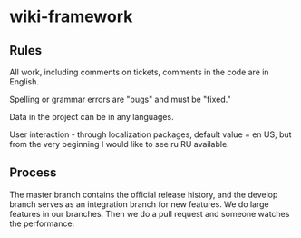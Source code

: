 # wiki-framework

## Rules

All work, including comments on tickets, comments in the code are in English.

Spelling or grammar errors are "bugs" and must be "fixed." 

Data in the project can be in any languages. 

User interaction - through localization packages, default value = en US, but from the very beginning I would like to see ru RU available.
  
  
  ## Process
  
The master branch contains the official release history, and the develop branch serves as an integration branch for new features.
We do large features in our branches.
Then we do a pull request and someone watches the performance.
